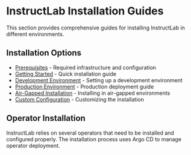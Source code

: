 # InstructLab Installation Guides

This section provides comprehensive guides for installing InstructLab in different environments.

## Installation Options

- [Prerequisites](./prerequisites.md) - Required infrastructure and configuration
- [Getting Started](./getting-started.md) - Quick installation guide
- [Development Environment](./dev-environment.md) - Setting up a development environment
- [Production Environment](./prod-environment.md) - Production deployment guide
- [Air-Gapped Installation](./air-gapped.md) - Installing in air-gapped environments
- [Custom Configuration](./custom-config.md) - Customizing the installation

## Operator Installation

InstructLab relies on several operators that need to be installed and configured properly.
The installation process uses Argo CD to manage operator deployment.